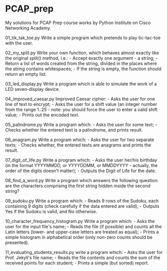 # PCAP_prep
My solutions for PCAP Prep course works by Python Institute on Cisco Networking Academy.
    
01_tik_tak_toe.py
Write a simple program which pretends to play tic-tac-toe with the user.

02_my_split.py
Write your own function, which behaves almost exactly like the original split() method, i.e.:
    - Accept exactly one argument - a string;
    - Return a list of words created from the string, divided in the places where the string contains whitespaces;
    - If the string is empty, the function should return an empty list.

03_led_display.py
Write a program which is able to simulate the work of a LED seven-display device.
    
04_improved_caesar.py
Improved Caesar cipher:
    - Asks the user for one line of text to encrypt;
    - Asks the user for a shift value (an integer number from the range 1..25 - note: you should force the user to enter a valid shift value;
    - Prints out the encoded text.
        
05_palindrome.py
Write a program which:
    - Asks the user for some text;
    - Checks whether the entered text is a palindrome, and prints result.
        
06_anagram.py
Write a program which:
    - Asks the user for two separate texts;
    - Checks whether, the entered texts are anagrams and prints the result.
    
07_digit_of_life.py
Write a program which:
    - Asks the user her/his birthday (in the format YYYYMMDD, or YYYYDDMM, or MMDDYYYY - actually, the order of the digits doesn't matter);
    - Outputs the Digit of Life for the date.
    
08_find_a_word.py
Write a program which answers the following question: are the characters comprising the first string hidden inside the second string?

09_sudoku.py
Write a program which:
    - Reads 9 rows of the Sudoku, each containing 9 digits (check carefully if the data entered are valid);
    - Outputs Yes if the Sudoku is valid, and No otherwise.
    
10_character_frequency_histogram.py
Write a program which:
    - Asks the user for the input file's name;
    - Reads the file (if possible) and counts all the Latin letters (lower- and upper-case letters are treated as equal);
    - Prints a simple histogram in alphabetical order (only non-zero counts should be presented).
    
11_evaluating_students_results.py
write a program which:
    - Asks the user for Prof. Jekyll's file name;
    - Reads the file contents and counts the sum of the received points for each student;
    - Prints a simple (but sorted) report.
